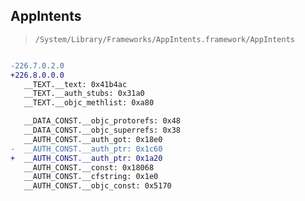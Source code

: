 ## AppIntents

> `/System/Library/Frameworks/AppIntents.framework/AppIntents`

```diff

-226.7.0.2.0
+226.8.0.0.0
   __TEXT.__text: 0x41b4ac
   __TEXT.__auth_stubs: 0x31a0
   __TEXT.__objc_methlist: 0xa80

   __DATA_CONST.__objc_protorefs: 0x48
   __DATA_CONST.__objc_superrefs: 0x38
   __AUTH_CONST.__auth_got: 0x18e0
-  __AUTH_CONST.__auth_ptr: 0x1c60
+  __AUTH_CONST.__auth_ptr: 0x1a20
   __AUTH_CONST.__const: 0x18068
   __AUTH_CONST.__cfstring: 0x1e0
   __AUTH_CONST.__objc_const: 0x5170

```
